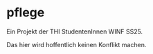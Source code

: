 # pflege

Ein Projekt der THI StudentenInnen WINF SS25.

Das hier wird hoffentlich keinen Konflikt machen.
